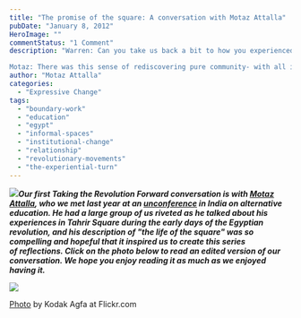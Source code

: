 ```yaml
---
title: "The promise of the square: A conversation with Motaz Attalla"
pubDate: "January 8, 2012"
HeroImage: ""
commentStatus: "1 Comment"
description: "Warren: Can you take us back a bit to how you experienced the early days of Tahrir Square?

Motaz: There was this sense of rediscovering pure community- with all its good and bad. Knowing what it means to receive gifts and give gifts, to receive care and give care between absolute strangers and with a totally open heart. And feeling just a sweetness of courage. And to know that we don’t have to worry about the consequences of stepping out- not because things won’t turn out bad but because there is a lot of support for the act of bravery itself. And to me that’s the glue of society. Feeling like people are for you and you are for people."
author: "Motaz Attalla"
categories: 
  - "Expressive Change"
tags: 
  - "boundary-work"
  - "education"
  - "egypt"
  - "informal-spaces"
  - "institutional-change"
  - "relationship"
  - "revolutionary-movements"
  - "the-experiential-turn"
---
```


**_[![](https://organizationunbound.org/wp-content/uploads/2011/12/TRFSandGrey.jpg)](https://organizationunbound.org/dialogues/taking-the-r-forward/)Our first Taking the Revolution Forward conversation is with [Motaz Attalla](https://organizationunbound.org/motaz-attalla/), who we met last year at an [unconference](https://organizationunbound.org/expressive-change/the-un-conference/) in India on alternative education. He had a large group of us riveted as he talked about his experiences in Tahrir Square during the early days of the Egyptian revolution, and his description of "the life of the square" was so compelling and hopeful that it inspired us to create this series of reflections. Click on the photo below to read an edited version of our conversation. We hope you enjoy reading it as much as we enjoyed having it._**

[![](https://organizationunbound.org/wp-content/uploads/2011/12/EgyptDoorway1.jpg)](https://organizationunbound.org/the-promise-of-the-square/)

[Photo](http://www.flickr.com/photos/96884693@N00/5433442038/in/photostream/) by Kodak Agfa at Flickr.com

